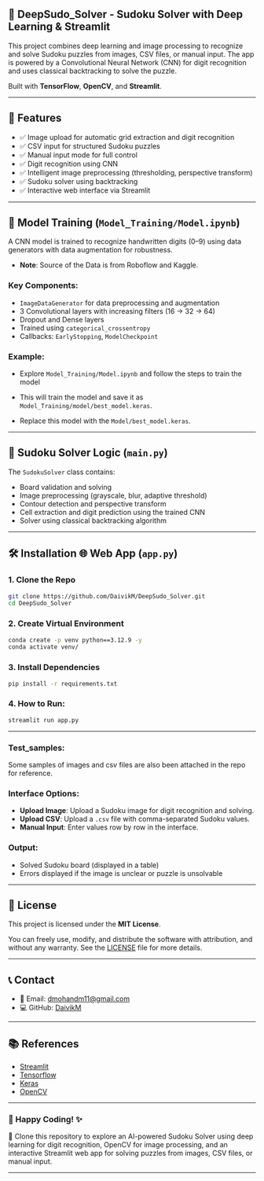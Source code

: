 
## 🧩 DeepSudo_Solver - Sudoku Solver with Deep Learning & Streamlit

This project combines deep learning and image processing to recognize and solve Sudoku puzzles from images, CSV files, or manual input. The app is powered by a Convolutional Neural Network (CNN) for digit recognition and uses classical backtracking to solve the puzzle. 

Built with **TensorFlow**, **OpenCV**, and **Streamlit**.

---

## 🚀 Features

- ✅ Image upload for automatic grid extraction and digit recognition
- ✅ CSV input for structured Sudoku puzzles
- ✅ Manual input mode for full control
- ✅ Digit recognition using CNN
- ✅ Intelligent image preprocessing (thresholding, perspective transform)
- ✅ Sudoku solver using backtracking
- ✅ Interactive web interface via Streamlit

---

## 🧠 Model Training (`Model_Training/Model.ipynb`)

A CNN model is trained to recognize handwritten digits (0–9) using data generators with data augmentation for robustness.
- **Note**: Source of the Data is from Roboflow and Kaggle. 

### Key Components:
- `ImageDataGenerator` for data preprocessing and augmentation
- 3 Convolutional layers with increasing filters (16 → 32 → 64)
- Dropout and Dense layers
- Trained using `categorical_crossentropy`
- Callbacks: `EarlyStopping`, `ModelCheckpoint`

### Example:
- Explore `Model_Training/Model.ipynb` and follow the steps to train the model

- This will train the model and save it as `Model_Training/model/best_model.keras`.

- Replace this model with the `Model/best_model.keras`.

---

## 🧮 Sudoku Solver Logic (`main.py`)

The `SudokuSolver` class contains:
- Board validation and solving
- Image preprocessing (grayscale, blur, adaptive threshold)
- Contour detection and perspective transform
- Cell extraction and digit prediction using the trained CNN
- Solver using classical backtracking algorithm

---

## 🛠️ Installation 🌐 Web App (`app.py`)

### 1. Clone the Repo
```bash
git clone https://github.com/DaivikM/DeepSudo_Solver.git
cd DeepSudo_Solver
```

### 2. Create Virtual Environment
```bash
conda create -p venv python==3.12.9 -y
conda activate venv/
```

### 3. Install Dependencies
```bash
pip install -r requirements.txt
```

### 4. How to Run:
```bash
streamlit run app.py
```
---

### Test_samples:
Some samples of images and csv files are also been attached in the repo for reference.

### Interface Options:
- **Upload Image**: Upload a Sudoku image for digit recognition and solving.
- **Upload CSV**: Upload a `.csv` file with comma-separated Sudoku values.
- **Manual Input**: Enter values row by row in the interface.

### Output:
- Solved Sudoku board (displayed in a table)
- Errors displayed if the image is unclear or puzzle is unsolvable

---

## 📜 License

This project is licensed under the **MIT License**.

You can freely use, modify, and distribute the software with attribution, and without any warranty. See the [LICENSE](LICENSE) file for more details.

---

## 📞 Contact

- 📧 Email: [dmohandm11@gmail.com](mailto:dmohandm11@gmail.com)  
- 💻 GitHub: [DaivikM](https://github.com/DaivikM)

---

## 📚 References

- [Streamlit](https://streamlit.io/)
- [Tensorflow](https://www.tensorflow.org/)
- [Keras](https://keras.io/)
- [OpenCV](https://opencv.org/)

---

### 🚀 Happy Coding! ✨

🧪 Clone this repository to explore an AI-powered Sudoku Solver using deep learning for digit recognition, OpenCV for image processing, and an interactive Streamlit web app for solving puzzles from images, CSV files, or manual input.

---

